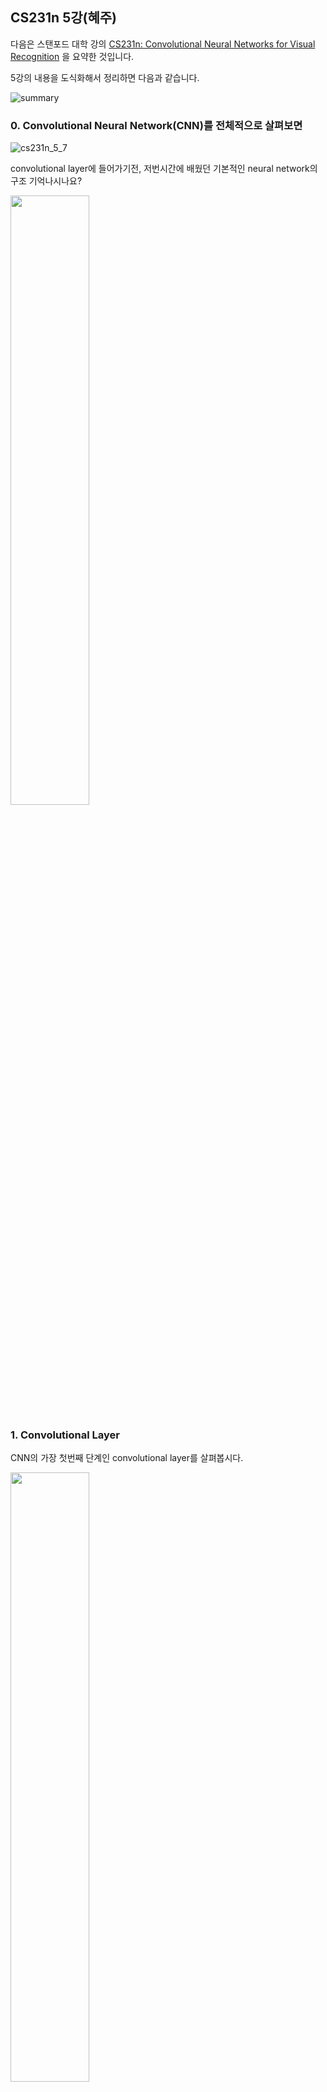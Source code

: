 ## CS231n 5강(혜주)

다음은 스탠포드 대학 강의  [CS231n: Convolutional Neural Networks for Visual Recognition](http://cs231n.stanford.edu/) 을 요약한 것입니다.



5강의 내용을 도식화해서 정리하면 다음과 같습니다. 

![summary](https://user-images.githubusercontent.com/32008883/32101094-bfb00fa8-bb51-11e7-8c4f-dcf6f9e8c834.png)



### 0. Convolutional Neural Network(CNN)를 전체적으로 살펴보면

![cs231n_5_7](https://user-images.githubusercontent.com/32008883/32101164-fd84b09a-bb51-11e7-9438-8687194c9617.JPG)



convolutional layer에 들어가기전, 저번시간에 배웠던 기본적인 neural network의 구조 기억나시나요?

<img src="https://user-images.githubusercontent.com/32008883/32101217-443fdba4-bb52-11e7-8b11-a1cd0c75623f.JPG" width="50%">





### 1. Convolutional Layer

CNN의 가장 첫번째 단계인 convolutional layer를 살펴봅시다.

<img src="https://user-images.githubusercontent.com/32008883/32101219-446d1da8-bb52-11e7-921f-46e36c468f08.JPG" width="50%">



32x32x3 이미지에서, 5x5x3 filter 만큼의 이미지를 가져오는 것이 convolution layer의 역할입니다.

<img src="https://user-images.githubusercontent.com/32008883/32101221-449c875a-bb52-11e7-89df-678048101a50.JPG" width="50%">



filter는 이미지를 돌아다니며 이미지의 정보를 수집하여 activation map 으로 보여줍니다. 이 필터들을 여러개 사용하면 각자 다른 activation map을 갖게 됩니다. 

<img src="https://user-images.githubusercontent.com/32008883/32101215-43a916ec-bb52-11e7-922c-fcdac8885ca2.JPG" width="50%">





앞에서 배웠던 ConvNet은 이 convolutional layer들과 activation function을 합친 형태입니다.(ReLU는 뒤에서 배울 예정!)

<img src="https://user-images.githubusercontent.com/32008883/32101216-441240c2-bb52-11e7-8a57-e475055d1c46.JPG" width="50%">







* Filter에 대해서.

  - stride 란?

  아래와 같이 7x7 input에서 3x3filter를 적용하고 싶다면, 위 아래로 이동하겠죠? 그 이동하는 stepsize가 stride입니다. stride가 1이라면 오른쪽으로 5번 이동하고, 아래로 5번 이동할 수 있으므로 output size는 5x5가 나옵니다.  stride가 2라면 오른쪽으로 3번 이동하고, 아래로 3번 이동할 수 있으므로 output size는 3x3가 나옵니다. 하지만 만약 stride가 3이면, 오른쪽으로 두번 이동하려고 할 때 잘리는 것을 알 수 있습니다. 

  ​

  <img src="https://user-images.githubusercontent.com/32008883/32101885-f7533b4e-bb54-11e7-91cc-7d6df0c4711f.jpg" width="25%">

  ​

  이를 수식으로 정리하면 

  output size : **(N-F) / stride + 1 ** 

<img src="https://user-images.githubusercontent.com/32008883/32102027-a216c122-bb55-11e7-941e-9c64924f69af.jpg" width="25%">



- - zeropad

  그런데, image를 따라서 filter가 이동을 하면, output size는 이미지의 크기보다 작게 만들어지게 됩니다. 그래서 그 해결책으로 zeropad를 활용합니다. zeropad는 원래 이미지의 테두리에 0을 까는 것인데, 그렇게 하면 input size = output size가 되는 장점이 있습니다. 

  주의할 점은, zeropad의 테두리는 filter size(F x F) 에 따라 그 굵기가 달라집니다. **(F-1)/2** 로 제로패드를 만드는데, 예를 들어 filter가 5x5면 2줄로 0을 깔아야 제 기능을 할 수 있습니다.

<img src="https://user-images.githubusercontent.com/32008883/32102520-ac4816ee-bb57-11e7-8e37-547157a01d96.jpg" width="25%">



​      장점 : 이렇게 하면 filter로 인해 급격히 사이즈가 줄어들어 정보의 손실이 일어나는 것을 막을 수 있습니다!



- **QUIZ**

  <img src="https://user-images.githubusercontent.com/32008883/32102631-28779e74-bb58-11e7-91a3-d7c039322ecd.jpg" width="50%">

  ​



**1 . 위와 같이 input size가 주어졌을 경우 output volume size는? ** 

(activation map 의 size)

zero pad를 2개씩 깔았으므로 output size는 아까 언급했던 **(N-F) / stride + 1 ** 공식을 사용하지 않아도 사이즈가 **32x32**임을 알 수 있습니다. filter가 10개 이므로 **최종 output size는 32x32x10**



**2. 이 layer에 있는 모수(parameter)의 갯수는?**

filter하나에서 5x5x3 + 1(bias) = 76 개의 모수가 나오므로,  총 10개의 filter에서 **76x10 = 760 개의 모수 ** 나옴 





- **Convolution layer parameter에 대한 설정 tip**

  filter 개수 = 2의 n승(ex. 32,64,128,512)

  - filter 가로(세로) 길이 = 3, stride = 1, zero pad 테두리 굵기 = 1

  - filter 가로(세로) 길이 = 5, stride = 1, zero pad 테두리 굵기 = 2

  - filter 가로(세로) 길이 = 5, stride = 2, zero pad 테두리 굵기 = ?(맞는 것 아무거나)

  - filter 가로(세로) 길이 = 1, stride = 1, zero pad 테두리 굵기 = 0

    ​

<참고>

<img src="https://user-images.githubusercontent.com/32008883/32101740-69f084b4-bb54-11e7-9d6c-b42f342c6915.JPG" width="50%">







## 2. Pooling Layer

convolutation layer 와 relu function을 거친 뒤, 처리와 관리를 쉽게 하도록 만들어주는 것이 pooling layer입니다. downsampling이라고도 볼 수 있습니다.

<img src="https://user-images.githubusercontent.com/32008883/32103457-6e27a09c-bb5b-11e7-85d1-28abf3a5c056.jpg" width="50%">





- **Max pooling 방법 **

  가지고 있는 output에서 최대치만을 가져와서 pooling합니다. 

  Q: Average pooling을 쓸 수도 있는거 아닌가요? 

  output은 해당 feature이 어떤 위미체어 얼마나 활성화 되어 있는 것인지 보여주는 것이기 때문에 maxpooling을 주로 사용합니다. 

  <img src="https://user-images.githubusercontent.com/32008883/32103041-cb964898-bb59-11e7-9c4a-17040ab22921.JPG" width="50%">





- **pooling layer parameter 에 대한 설정 tip**
  - filter 가로(세로) 길이= 2, stride = 2

  - filter 가로(세로) 길이= 3, stride = 2

    ​


<참고>

<img src="https://user-images.githubusercontent.com/32008883/32103042-cbe24806-bb59-11e7-9446-d59b3e9d80ed.JPG" width="50%">







## 3. Fully Connected Layer(FC layer)

마지막에는, fully connected layer가 여태까지 모은 정보들을 다 합해서 score로 보여줍니다. 

<img src="https://user-images.githubusercontent.com/32008883/32101217-443fdba4-bb52-11e7-8b11-a1cd0c75623f.JPG" width="50%">









## 3줄 정리

1. ConvNet은 Convolutional layer, Pooling layer, Fully Connected layer로 이루어져 있다.
2. Convolutional layer에서는 filter가 정보를 모아 activation map 을 만든다. 
3. Pooling layer는 중간중간 정보를 다루기 쉽도록 압축해주고, FC layer는 최종정리하여 결과 산출 담당.









**참고 사이트 ** 

http://cs.stanford.edu/people/karpathy/convnetjs/demo/cifar10.html

activation map의 정체를 어렴풋이나마 알 수 있으니 궁금하면 ㄱㄱ